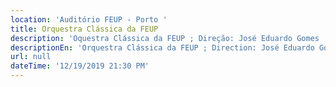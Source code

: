 ```yaml
---
location: 'Auditório FEUP - Porto '
title: Orquestra Clássica da FEUP
description: 'Oquestra Clássica da FEUP ; Direção: José Eduardo Gomes '
descriptionEn: 'Orquestra Clássica da FEUP ; Direction: José Eduardo Gomes '
url: null
dateTime: '12/19/2019 21:30 PM'
---
```



